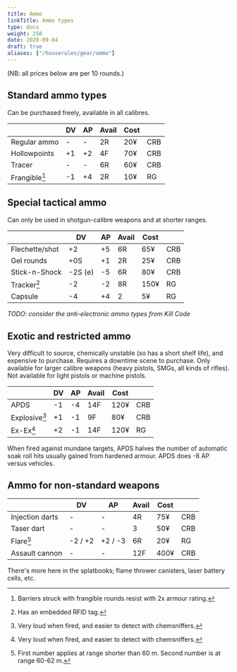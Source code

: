 ```yaml
---
title: Ammo
linkTitle: Ammo types
type: docs    
weight: 250
date: 2020-09-04
draft: true
aliases: ["/houserules/gear/ammo"]
---
```


(NB: all prices below are per 10 rounds.)

## Standard ammo types

Can be purchased freely, available in all calibres.

|                 	| DV      	| AP      	| Avail 	| Cost 	|     	|
|-----------------	|---------	|---------	|-------	|------	|-----	|
| Regular ammo    	| -       	| -       	| 2R    	| 20¥  	| CRB 	|
| Hollowpoints    	| +1      	| +2      	| 4F    	| 70¥  	| CRB 	|
| Tracer          	| -       	| -       	| 6R    	| 60¥  	| CRB 	|
| Frangible[^1]   	| -1      	| +4      	| 2R    	| 10¥  	| RG  	|

## Special tactical ammo

Can only be used in shotgun-calibre weapons and at shorter ranges.

|                 	| DV      	| AP      	| Avail 	| Cost 	|     	|
|-----------------	|---------	|---------	|-------	|------	|-----	|
| Flechette/shot       	| +2      	| +5      	| 6R    	| 65¥  	| CRB 	|
| Gel rounds      	| +0S     	| +1      	| 2R    	| 25¥  	| CRB 	|
| Stick-n-Shock  	| -2S (e) 	| -5      	| 6R    	| 80¥  	| CRB 	|
| Tracker[^3]     	| -2      	| -2      	| 8R    	| 150¥ 	| RG  	|
| Capsule         	| -4      	| +4      	| 2     	| 5¥   	| RG  	|

*TODO: consider the anti-electronic ammo types from Kill Code*

## Exotic and restricted ammo

Very difficult to source, chemically unstable (so has a short shelf life), and expensive to purchase. Requires a downtime scene to purchase. Only available for larger calibre weapons (heavy pistols, SMGs, all kinds of rifles). Not available for light pistols or machine pistols.

|                 	| DV      	| AP      	| Avail 	| Cost 	|     	|
|-----------------	|---------	|---------	|-------	|------	|-----	|
| APDS            	| -1       	| -4      	| 14F   	| 120¥ 	| CRB 	|
| Explosive[^4]       	| +1      	| -1      	| 9F    	| 80¥  	| CRB 	|
| Ex-Ex[^4]         	| +2      	| -1      	| 14F   	| 120¥ 	| RG  	|

When fired against mundane targets, APDS halves the number of automatic soak roll hits usually gained from hardened armour. APDS does -8 AP versus vehicles.

## Ammo for non-standard weapons

|                 	| DV      	| AP      	| Avail 	| Cost 	|     	|
|-----------------	|---------	|---------	|-------	|------	|-----	|
| Injection darts 	| -       	| -       	| 4R    	| 75¥  	| CRB 	|
| Taser dart      	| -       	| -       	| 3     	| 50¥  	| CRB 	|
| Flare[^2]       	| -2 / +2 	| +2 / -3 	| 6R    	| 20¥  	| RG  	|
| Assault cannon  	| -       	| -       	| 12F   	| 400¥ 	| CRB 	|

There's more here in the splatbooks; flame thrower canisters, laser battery cells, etc.

[^1]: Barriers struck with frangible rounds resist with 2x armour rating.
[^2]: First number applies at range shorter than 60 m. Second number is at range 60-62 m.
[^3]: Has an embedded RFID tag.
[^4]: Very loud when fired, and easier to detect with chemsniffers.




<!--
## Ammo types from RAW

|                 	| DV      	| AP      	| Avail 	| Cost 	|     	|
|-----------------	|---------	|---------	|-------	|------	|-----	|
| APDS            	| -       	| -4      	| 12F   	| 120¥ 	| CRB 	|
| Assault cannon  	| -       	| -       	| 12F   	| 400¥ 	| CRB 	|
| Explosive       	| +1      	| -1      	| 9F    	| 80¥  	| CRB 	|
| Ex-Ex           	| +2      	| -1      	| 14F   	| 120¥ 	| RG  	|
| Flechette       	| +2      	| +5      	| 6R    	| 65¥  	| CRB 	|
| Frangible[^1]   	| -1      	| +4      	| 2R    	| 10¥  	| RG  	|
| Gel rounds      	| +0S     	| +1      	| 2R    	| 25¥  	| CRB 	|
| Hollowpoints    	| +1      	| +2      	| 4F    	| 70¥  	| CRB 	|
| Injection darts 	| -       	| -       	| 4R    	| 75¥  	| CRB 	|
| Regular ammo    	| -       	| -       	| 2R    	| 20¥  	| CRB 	|
| Stick-n-Shock   	| -2S (e) 	| -5      	| 6R    	| 80¥  	| CRB 	|
| Tracer          	| -       	| -       	| 6R    	| 60¥  	| CRB 	|
| Taser dart      	| -       	| -       	| 3     	| 50¥  	| CRB 	|
| Flare[^2]       	| -2 / +2 	| +2 / -3 	| 6R    	| 20¥  	| RG  	|
| Tracker[^3]     	| -2      	| -2      	| 8R    	| 150¥ 	| RG  	|
| Capsule         	| -4      	| +4      	| 2     	| 5¥   	| RG  	|
|                 	|         	|         	|       	|      	|     	|
|                 	|         	|         	|       	|      	|     	|
--> 

